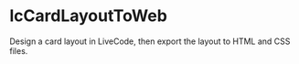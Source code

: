# lcCardLayoutToWeb
Design a card layout in LiveCode, then export the layout to HTML and CSS files.
